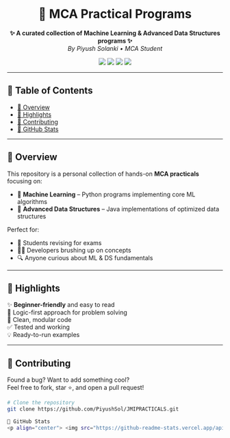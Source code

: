 <h1 align="center">📘 MCA Practical Programs</h1>

<p align="center">
  <b>✨ A curated collection of Machine Learning & Advanced Data Structures programs ✨</b><br>
  <i>By Piyush Solanki • MCA Student</i>
</p>

<p align="center">
  <img src="https://img.shields.io/github/languages/count/your-username/your-repo-name?color=blue" />
  <img src="https://img.shields.io/github/languages/top/your-username/your-repo-name" />
  <img src="https://img.shields.io/github/last-commit/your-username/your-repo-name" />
  <img src="https://img.shields.io/badge/Contributions-Welcome-brightgreen" />
</p>

---

## 📑 Table of Contents

- [📌 Overview](#-overview)
- [🚀 Highlights](#-highlights)
- [🤝 Contributing](#-contributing)
- [🌟 GitHub Stats](#-github-stats)

---

## 📌 Overview

This repository is a personal collection of hands-on **MCA practicals** focusing on:

- 🤖 **Machine Learning** – Python programs implementing core ML algorithms
- 🧮 **Advanced Data Structures** – Java implementations of optimized data structures

Perfect for:
- 📘 Students revising for exams  
- 🧑‍💻 Developers brushing up on concepts  
- 🔍 Anyone curious about ML & DS fundamentals

---

## 🚀 Highlights

✨ **Beginner-friendly** and easy to read  
🧠 Logic-first approach for problem solving  
📄 Clean, modular code  
✅ Tested and working  
💡 Ready-to-run examples

---

## 🤝 Contributing

Found a bug? Want to add something cool?  
Feel free to fork, star ⭐, and open a pull request!

```bash
# Clone the repository
git clone https://github.com/PiyushSol/JMIPRACTICALS.git

🌟 GitHub Stats
<p align="center"> <img src="https://github-readme-stats.vercel.app/api?username=PiyushSol&show_icons=true&theme=radical" width="47%" /> <img src="https://github-readme-stats.vercel.app/api/top-langs/?username=PiyushSole&layout=compact&theme=radical" width="47%" /> </p>

